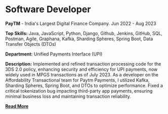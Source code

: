 # Software Developer 
**PayTM** - India's Largest Digital Finance Company.
Jun 2022 - Aug 2023
<br>

**Top Skills:** Java, JavaScript, Python, Django, Github, Jenkins, GitHub, SQL, Postman, Agile, Graphana, Kafka, Sharding Spheres, Spring Boot, Data Transfer Objects (DTOs)
<br>

**Department:** Unified Payments Interface (UPI)

**Description:** Implemented and refined transaction processing code for the 3DS 2.0 policy, enhancing security and efficiency for UPI payments, now widely used in MPGS transactions as of July 2023. As a developer on the Affordability Transactional team for Paytm Payments, I utilized Kafka, Sharding Spheres, Spring Boot, and DTOs to optimize performance. Fixed a critical tokenization bug impacting third-party app payments, ensuring minimal business loss and maintaining transaction reliability.


**[Read More](../pages/experience.html)**

<!-- **[<i class="fa-solid fa-circle-info"></i> Learn More](../pages/experience.html)** -->
